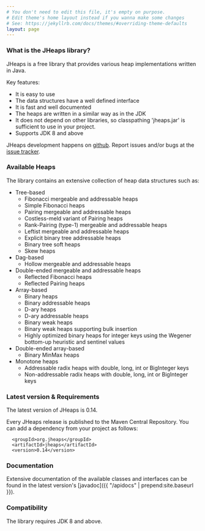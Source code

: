 ```yaml
---
# You don't need to edit this file, it's empty on purpose.
# Edit theme's home layout instead if you wanna make some changes
# See: https://jekyllrb.com/docs/themes/#overriding-theme-defaults
layout: page
---
```


### What is the JHeaps library?

JHeaps is a free library that provides various heap implementations written in Java.

Key features:

* It is easy to use
* The data structures have a well defined interface
* It is fast and well documented
* The heaps are written in a similar way as in the JDK
* It does not depend on other libraries, so classpathing 'jheaps.jar' is sufficient
  to use in your project.
* Supports JDK 8 and above

JHeaps development happens on [github](https://github.com/d-michail/jheaps). Report issues and/or bugs
at the [issue tracker](https://github.com/d-michail/jheaps/issues).

### Available Heaps

The library contains an extensive collection of heap data structures such as:

* Tree-based
  * Fibonacci mergeable and addressable heaps
  * Simple Fibonacci heaps
  * Pairing mergeable and addressable heaps
  * Costless-meld variant of Pairing heaps
  * Rank-Pairing (type-1) mergeable and addressable heaps
  * Leftist mergeable and addressable heaps
  * Explicit binary tree addressable heaps
  * Binary tree soft heaps
  * Skew heaps
* Dag-based
  * Hollow mergeable and addressable heaps
* Double-ended mergeable and addressable heaps
  * Reflected Fibonacci heaps
  * Reflected Pairing heaps
* Array-based
  * Binary heaps
  * Binary addressable heaps
  * D-ary heaps
  * D-ary addressable heaps
  * Binary weak heaps
  * Binary weak heaps supporting bulk insertion
  * Highly optimized binary heaps for integer keys using the Wegener
   bottom-up heuristic and sentinel values
* Double-ended array-based
  * Binary MinMax heaps
* Monotone heaps
  * Addressable radix heaps with double, long, int or BigInteger keys
  * Non-addressable radix heaps with double, long, int or BigInteger keys

### Latest version & Requirements

The latest version of JHeaps is 0.14.

Every JHeaps release is published to the Maven Central Repository. You can add a dependency from your project as follows:

```
  <groupId>org.jheaps</groupId>
  <artifactId>jheaps</artifactId>
  <version>0.14</version>
```

### Documentation

Extensive documentation of the available classes and interfaces can be found in the latest version's
[javadoc]({{ "/apidocs" | prepend:site.baseurl }}).

### Compatibility

The library requires JDK 8 and above.
